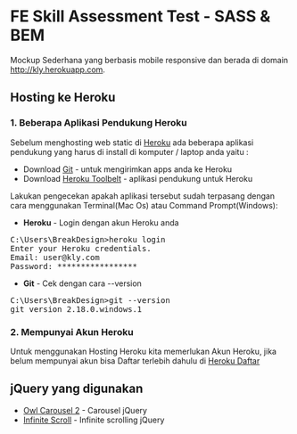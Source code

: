 # FE Skill Assessment Test - SASS &amp; BEM
Mockup Sederhana yang berbasis mobile responsive dan berada di domain http://kly.herokuapp.com.

## Hosting ke Heroku

### 1. Beberapa Aplikasi Pendukung Heroku
Sebelum menghosting web static di [Heroku](https://www.heroku.com) ada beberapa aplikasi pendukung yang harus di install di komputer / laptop anda yaitu :
- Download [Git](https://git-scm.com/downloads) - untuk mengirimkan apps anda ke Heroku
- Download [Heroku Toolbelt](https://toolbelt.heroku.com/) - aplikasi pendukung untuk Heroku

Lakukan pengecekan apakah aplikasi tersebut sudah terpasang dengan cara menggunakan Terminal(Mac Os) atau Command Prompt(Windows):
- **Heroku** - Login dengan akun Heroku anda

<pre>
C:\Users\BreakDesign>heroku login
Enter your Heroku credentials.
Email: user@kly.com
Password: *****************
</pre>

- **Git** - Cek dengan cara --version

<pre>
C:\Users\BreakDesign>git --version
git version 2.18.0.windows.1
</pre>


### 2. Mempunyai Akun Heroku
Untuk menggunakan Hosting Heroku kita memerlukan Akun Heroku, jika belum mempunyai akun bisa Daftar terlebih dahulu di [Heroku Daftar](https://signup.heroku.com/login)


## jQuery yang digunakan

* [Owl Carousel 2](https://owlcarousel2.github.io/OwlCarousel2/) - Carousel jQuery
* [Infinite Scroll](https://infinite-scroll.com/) - Infinite scrolling jQuery
